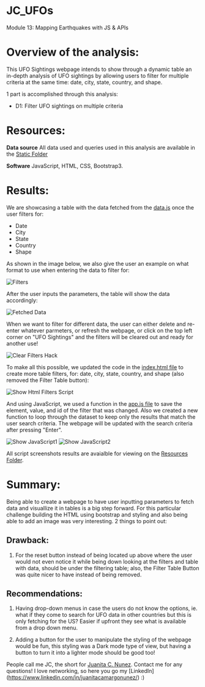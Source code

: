 # JC_UFOs
Module 13: Mapping Earthquakes with JS & APIs

# Overview of the analysis:

This UFO Sightings webpage intends to show through a dynamic table an in-depth analysis of UFO sightings by allowing users to filter for multiple criteria at the same time: date, city, state, country, and shape.

1 part is accomplished through this analysis:

- D1: Filter UFO sightings on multiple criteria

# Resources:
 
 **Data source** All data used and queries used in this analysis are available in the [Static Folder](https://github.com/juanitacosmica/JC_UFOs/static)

  **Software** JavaScript, HTML, CSS, Bootstrap3.


# Results:

We are showcasing a table with the data fetched from the [data.js](https://github.com/juanitacosmica/JC_UFOs/static/js) once the user filters for:

- Date
- City
- State
- Country
- Shape

As shown in the image below, we also give the user an example on what format to use when entering the data to filter for:

![Filters](/Resources/D1_img1.png)

After the user inputs the parameters, the table will show the data accordingly:

![Fetched Data](/Resources/D1_img2.png)

When we want to filter for different data, the user can either delete and re-enter whatever parmeters, or refresh the webpage, or click on the top left corner on "UFO Sightings" and the filters will be cleared out and ready for another use!

![Clear Filters Hack](/Resources/D1_img3.png)

To make all this possible, we updated the code in the [index.html file](https://github.com/juanitacosmica/JC_UFOs) to create more table filters, for: date, city, state, country, and shape (also removed the Filter Table button):

![Show Html Filters Script](/Resources/D1_img4.png)

And using JavaScript, we used a function in the [app.js file](https://github.com/juanitacosmica/JC_UFOs/static/js) to save the element, value, and id of the filter that was changed. Also we created a new function to loop through the dataset to keep only the results that match the user search criteria. The webpage will be updated with the search criteria after pressing "Enter".

![Show JavaScript1](/Resources/D1_img5.png)
![Show JavaScript2](/Resources/D1_img6.png)

All script screenshots results are avaialble for viewing on the [Resources Folder](https://github.com/juanitacosmica/JC_UFOs/Resources).

# Summary:

Being able to create a webpage to have user inputting parameters to fetch data and visuallize it in tables is a big step forward. For this particular challenge building the HTML using bootstrap and styling and also being able to add an image was very interesting. 2 things to point out:

## Drawback:

  1. For the reset button instead of being located up above where the user would not even notice it while being down looking at the filters and table with data, should be under the filtering table; also, the Filter Table Button was quite nicer to have instead of being removed.

## Recommendations:

  1. Having drop-down menus in case the users do not know the options, ie. what if they come to search for UFO data in other countries but this is only fetching for the US? Easier if upfront they see what is available from a drop down menu.

  2. Adding a button for the user to manipulate the styling of the webpage would be fun, this styling was a Dark mode type of view, but having a button to turn it into a lighter mode should be good too!

People call me JC, the short for [Juanita C. Nunez](https://www.linkedin.com/in/juanitacamargonunez/). Contact me for any questions! I love networking, so here you go  my [LinkedIn] (https://www.linkedin.com/in/juanitacamargonunez/) :)